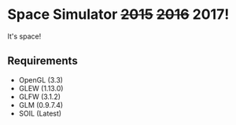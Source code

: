 Space Simulator ~~2015~~ ~~2016~~ 2017!
=======================================
It's space!

Requirements
------------
* OpenGL (3.3)
* GLEW   (1.13.0)
* GLFW   (3.1.2)
* GLM    (0.9.7.4)
* SOIL   (Latest)
